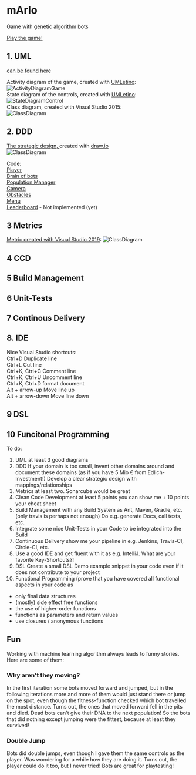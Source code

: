 # mArIo
Game with genetic algorithm bots

[Play the game!](https://thetex.itch.io/mario?secret=0Od8ESv4kBi3M2Cxzmc75uvJrA)

## 1. UML  
[can be found here](https://github.com/JHoster/mArIo/tree/main/Exercises/UML)  

Activity diagram of the game, created with [UMLetino](http://www.umletino.com/):  
![ActivityDiagramGame](Exercises/UML/NewUML/ActivityDiagramGame.png)  
State diagram of the controls, created with [UMLetino](http://www.umletino.com/):    
![StateDiagramControl](Exercises/UML/NewUML/StateDiagramControl.png)  
Class diagram, created with Visual Studio 2015:  
![ClassDiagram](Exercises/UML/NewUML/ClassDiagram.png)  
<!---
Genetic algorithm / Population manager:  
![PopulationManager](Stuff/PopulationManager.svg)  
Bot decision making:  
![BotDecisionMaking](Stuff/BotDecisionMaking.png)
-->
## 2. DDD  
[The strategic design, ](https://github.com/JHoster/mArIo/blob/main/Exercises/DDDStrategicDesign.svg) created with [draw.io](https://app.diagrams.net/)  
![ClassDiagram](Exercises/DDDStrategicDesign.svg)  

<!--
The strategic design is shown in the game overview: https://github.com/JHoster/mArIo/blob/main/Stuff/mArIoOverview.svg  
![mArIoOverview](https://raw.githubusercontent.com/JHoster/mArIo/6a911b11539cf994a8f42e53bdc15fdc10d4ac83/Stuff/mArIoOverview.svg)  -->
Code:  
[Player](https://github.com/JHoster/mArIo/blob/main/Assets/Player.cs)  
[Brain of bots](https://github.com/JHoster/mArIo/blob/main/Assets/Brain.cs)  
[Population Manager](https://github.com/JHoster/mArIo/blob/main/Assets/PopulationManager.cs)  
[Camera](https://github.com/JHoster/mArIo/blob/main/Assets/Cam.cs)  
[Obstacles](https://github.com/JHoster/mArIo/blob/main/Assets/Obstacles.cs)  
[Menu](https://github.com/JHoster/mArIo/blob/main/Assets/Menu.cs)  
[Leaderboard]() - Not implemented (yet)  

## 3 Metrics  
[Metric created with Visual Studio 2019](https://github.com/JHoster/mArIo/blob/main/Exercises/VSMetric.png):
![ClassDiagram](Exercises/VSMetric.png)  

## 4 CCD  

## 5 Build Management  

## 6 Unit-Tests  

## 7 Continous Delivery  

## 8. IDE
Nice Visual Studio shortcuts:  
Ctrl+D Duplicate line  
Ctrl+L Cut line  
Ctrl+K, Ctrl+C Comment line  
Ctrl+K, Ctrl+U Uncomment line  
Ctrl+K, Ctrl+D format document  
Alt + arrow-up Move line up  
Alt + arrow-down Move line down  

## 9 DSL  

## 10 Funcitonal Programming  

To do:
1. UML at least 3 good diagrams
2. DDD If your domain is too small, invent other domains around and document these domains (as if you have 5 Mio € from Edlich-Investment!) Develop a clear strategic design with mappings/relationships
3. Metrics at least two. Sonarcube would be great
4. Clean Code Development at least 5 points you can show me + 10 points your cheat sheet
5. Build Management with any Build System as Ant, Maven, Gradle, etc. (only travis is perhaps not enough) Do e.g. generate Docs, call tests, etc.
6. Integrate some nice Unit-Tests in your Code to be integrated into the Build
7. Continuous Delivery show me your pipeline in e.g. Jenkins, Travis-CI, Circle-CI, etc.
8. Use a good IDE and get fluent with it as e.g. IntelliJ. What are your favorite Key-Shortcuts?!
9. DSL Create a small DSL Demo example snippet in your code even if it does not contribute to your project
10. Functional Programming (prove that you have covered all functional aspects in your code as
- only final data structures
- (mostly) side effect free functions
- the use of higher-order functions
- functions as parameters and return values
- use closures / anonymous functions

## Fun
Working with machine learning algorithm always leads to funny stories.  
Here are some of them:  

### Why aren't they moving?  
In the first iteration some bots moved forward and jumped, but in the following iterations more and more of them would just stand there or jump on the spot, even though the fitness-function checked which bot travelled the most distance.
Turns out, the ones that moved forward fell in the pits and died.
Dead bots can't give their DNA to the next population!
So the bots that did nothing except jumping were the fittest, because at least they survived!

### Double Jump  
Bots did double jumps, even though I gave them the same controls as the player.
Was wondering for a while how they are doing it.
Turns out, the player could do it too, but I never tried!
Bots are great for playtesting!
